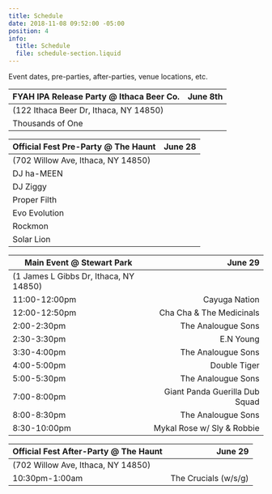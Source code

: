 ```yaml
---
title: Schedule
date: 2018-11-08 09:52:00 -05:00
position: 4
info:
  title: Schedule
  file: schedule-section.liquid
---
```


Event dates, pre-parties, after-parties, venue locations, etc.

| FYAH IPA Release Party @ Ithaca Beer Co.| June 8th |
|-------------------------------------|--------:|
| (122 Ithaca Beer Dr, Ithaca, NY 14850)  |         |
| Thousands of One                        |         |


| Official Fest Pre-Party @ The Haunt                                                                  | June 28 |
|--------------------------------------|--------:|
| (702 Willow Ave, Ithaca, NY 14850) |         |
| DJ ha-MEEN            |         |
| DJ Ziggy              |         |
| Proper Filth          |         |
| Evo Evolution         |         |
| Rockmon               |         |
| Solar Lion            |         |

| Main Event @ Stewart Park    | June 29 |
|-------------------------------------|--------:|
| (1 James L Gibbs Dr, Ithaca, NY 14850)  |         |
| 11:00-12:00pm     | Cayuga Nation|      |
| 12:00-12:50pm | Cha Cha & The Medicinals |     |
| 2:00-2:30pm   | The Analougue Sons        |   |
| 2:30-3:30pm | E.N Young        |         |
| 3:30-4:00pm | The Analougue Sons| |
| 4:00-5:00pm  | Double Tiger         |    |
| 5:00-5:30pm | The Analougue Sons    | |
| 7:00-8:00pm |Giant Panda Guerilla Dub Squad        |  |
| 8:00-8:30pm  | The Analougue Sons        |   |
| 8:30-10:00pm |Mykal Rose w/ Sly & Robbie | |


| Official Fest After-Party @ The Haunt                                                                  | June 29 |
|--------------------------------------|--------:|
| (702 Willow Ave, Ithaca, NY 14850)  |         |
| 10:30pm-1:00am  |   The Crucials (w/s/g)      |
